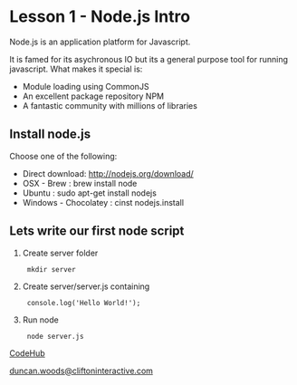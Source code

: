 Lesson 1 - Node.js Intro
========================

Node.js is an application platform for Javascript.

It is famed for its asychronous IO but its a general purpose tool for running javascript. What makes it special is:

- Module loading using CommonJS
- An excellent package repository NPM
- A fantastic community with millions of libraries


Install node.js
---------------

Choose one of the following:

- Direct download: http://nodejs.org/download/
- OSX - Brew : brew install node
- Ubuntu : sudo apt-get install nodejs
- Windows - Chocolatey : cinst nodejs.install


Lets write our first node script
--------------------------------

1. Create server folder

        mkdir server

2. Create server/server.js containing

        console.log('Hello World!');

3. Run node

        node server.js


[CodeHub](http://www.codehub.org.uk/)

<duncan.woods@cliftoninteractive.com>